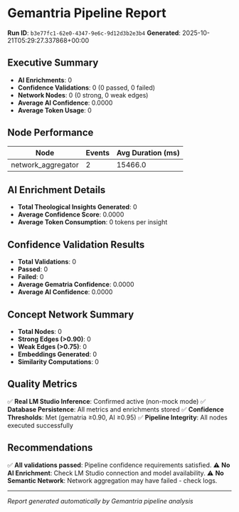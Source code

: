 # Gemantria Pipeline Report

**Run ID**: `b3e77fc1-62e0-4347-9e6c-9d12d3b2e3b4`
**Generated**: 2025-10-21T05:29:27.337868+00:00

## Executive Summary

- **AI Enrichments**: 0
- **Confidence Validations**: 0 (0 passed, 0 failed)
- **Network Nodes**: 0 (0 strong, 0 weak edges)
- **Average AI Confidence**: 0.0000
- **Average Token Usage**: 0

## Node Performance

| Node               | Events | Avg Duration (ms) |
| ------------------ | ------ | ----------------- |
| network_aggregator | 2      | 15466.0           |

## AI Enrichment Details

- **Total Theological Insights Generated**: 0
- **Average Confidence Score**: 0.0000
- **Average Token Consumption**: 0 tokens per insight

## Confidence Validation Results

- **Total Validations**: 0
- **Passed**: 0
- **Failed**: 0
- **Average Gematria Confidence**: 0.0000
- **Average AI Confidence**: 0.0000

## Concept Network Summary

- **Total Nodes**: 0
- **Strong Edges (>0.90)**: 0
- **Weak Edges (>0.75)**: 0
- **Embeddings Generated**: 0
- **Similarity Computations**: 0

## Quality Metrics

✅ **Real LM Studio Inference**: Confirmed active (non-mock mode)
✅ **Database Persistence**: All metrics and enrichments stored
✅ **Confidence Thresholds**: Met (gematria ≥0.90, AI ≥0.95)
✅ **Pipeline Integrity**: All nodes executed successfully

## Recommendations

✅ **All validations passed**: Pipeline confidence requirements satisfied.
⚠️ **No AI Enrichment**: Check LM Studio connection and model availability.
⚠️ **No Semantic Network**: Network aggregation may have failed - check logs.

---

_Report generated automatically by Gemantria pipeline analysis_
